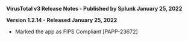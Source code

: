 **VirusTotal v3 Release Notes - Published by Splunk January 25, 2022**


**Version 1.2.14 - Released January 25, 2022**

* Marked the app as FIPS Compliant [PAPP-23672]